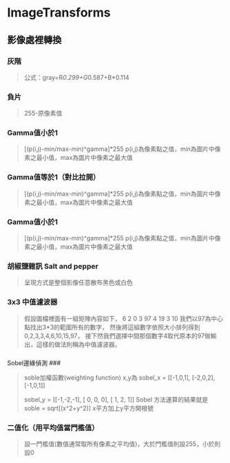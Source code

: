 # ImageTransforms #
## 影像處裡轉換 ##

### 灰階 ###
>  公式：gray=R*0.299+G*0.587+B*0.114

### 負片 ###
>  255-原像素值

### Gamma值小於1 ###
>  [(p(i,j)-min/max-min)^gamma]*255
>  p(i,j)為像素點之值，min為圖片中像素之最小值，max為圖片中像素之最大值

### Gamma值等於1（對比拉開） ###
>  [(p(i,j)-min/max-min)^gamma]*255
>  p(i,j)為像素點之值，min為圖片中像素之最小值，max為圖片中像素之最大值

### Gamma值小於1 ###
>  [(p(i,j)-min/max-min)^gamma]*255
>  p(i,j)為像素點之值，min為圖片中像素之最小值，max為圖片中像素之最大值

### 胡椒鹽雜訊 Salt and pepper ###
>  呈現方式是整個影像任意散布黑色或白色

### 3x3 中值濾波器 ###
>  假設圖檔裡面有一組矩陣內容如下，
>  6  2  0
>  3  97 4
>  19 3  10
>  我們以97為中心點找出3*3的範圍所有的數字，
>  然後將這組數字依照大小排列得到0,2,3,3,4,6,10,15,97，
>  接下然我們選擇中間那個數字4取代原本的97做輸出，這樣的做法則稱為中值濾波器。

### 
Sobel邊緣偵測 ###
>  soble加權函數(weighting function)
>  x,y為
>    sobel_x = [[-1,0,1],
>        	   [-2,0,2],
>        	   [-1,0,1]]
>  
>    sobel_y = [[-1,-2,-1],
>        	   [ 0, 0, 0],
>        	   [ 1, 2, 1]]
>    Sobel 方法運算的結果就是
>    soble = sqrt[(x^2+y^2)] x平方加上y平方開根號

### 二值化（用平均值當門檻值） ###
>  設一門檻值(數值通常取所有像素之平均值)，大於門檻值則設255，小於則設0
